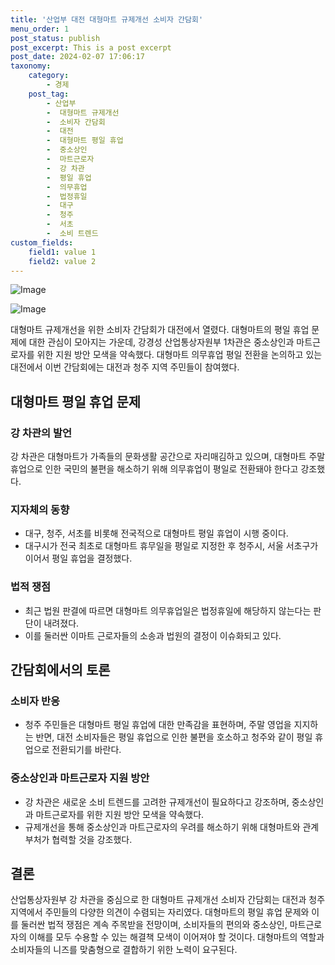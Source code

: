 ```yaml
---
title: '산업부 대전 대형마트 규제개선 소비자 간담회'
menu_order: 1
post_status: publish
post_excerpt: This is a post excerpt
post_date: 2024-02-07 17:06:17
taxonomy:
    category:
        - 경제
    post_tag:
        - 산업부
        -  대형마트 규제개선
        -  소비자 간담회
        -  대전
        -  대형마트 평일 휴업
        -  중소상인
        -  마트근로자
        -  강 차관
        -  평일 휴업
        -  의무휴업
        -  법정휴일
        -  대구
        -  청주
        -  서초
        -  소비 트렌드
custom_fields:
    field1: value 1
    field2: value 2
---
```


![Image](https://imgnews.pstatic.net/image/662/2024/02/07/0000037215_001_20240207093101599.png?type=w647)

![Image](https://imgnews.pstatic.net/image/662/2024/02/07/0000037215_002_20240207093101756.png?type=w647)


대형마트 규제개선을 위한 소비자 간담회가 대전에서 열렸다. 대형마트의 평일 휴업 문제에 대한 관심이 모아지는 가운데, 강경성 산업통상자원부 1차관은 중소상인과 마트근로자를 위한 지원 방안 모색을 약속했다. 대형마트 의무휴업 평일 전환을 논의하고 있는 대전에서 이번 간담회에는 대전과 청주 지역 주민들이 참여했다.

## 대형마트 평일 휴업 문제

### 강 차관의 발언
강 차관은 대형마트가 가족들의 문화생활 공간으로 자리매김하고 있으며, 대형마트 주말 휴업으로 인한 국민의 불편을 해소하기 위해 의무휴업이 평일로 전환돼야 한다고 강조했다.

### 지자체의 동향
- 대구, 청주, 서초를 비롯해 전국적으로 대형마트 평일 휴업이 시행 중이다.
- 대구시가 전국 최초로 대형마트 휴무일을 평일로 지정한 후 청주시, 서울 서초구가 이어서 평일 휴업을 결정했다.

### 법적 쟁점
- 최근 법원 판결에 따르면 대형마트 의무휴업일은 법정휴일에 해당하지 않는다는 판단이 내려졌다.
- 이를 둘러싼 이마트 근로자들의 소송과 법원의 결정이 이슈화되고 있다.

## 간담회에서의 토론

### 소비자 반응
- 청주 주민들은 대형마트 평일 휴업에 대한 만족감을 표현하며, 주말 영업을 지지하는 반면, 대전 소비자들은 평일 휴업으로 인한 불편을 호소하고 청주와 같이 평일 휴업으로 전환되기를 바란다.

### 중소상인과 마트근로자 지원 방안
- 강 차관은 새로운 소비 트렌드를 고려한 규제개선이 필요하다고 강조하며, 중소상인과 마트근로자를 위한 지원 방안 모색을 약속했다.
- 규제개선을 통해 중소상인과 마트근로자의 우려를 해소하기 위해 대형마트와 관계 부처가 협력할 것을 강조했다.

## 결론

산업통상자원부 강 차관을 중심으로 한 대형마트 규제개선 소비자 간담회는 대전과 청주 지역에서 주민들의 다양한 의견이 수렴되는 자리였다. 대형마트의 평일 휴업 문제와 이를 둘러싼 법적 쟁점은 계속 주목받을 전망이며, 소비자들의 편의와 중소상인, 마트근로자의 이해를 모두 수용할 수 있는 해결책 모색이 이어져야 할 것이다. 대형마트의 역할과 소비자들의 니즈를 맞춤형으로 결합하기 위한 노력이 요구된다.
